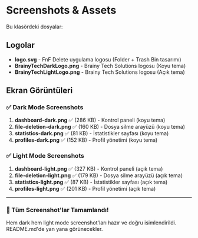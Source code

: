 # Screenshots & Assets

Bu klasördeki dosyalar:

## Logolar
- **logo.svg** - FnF Delete uygulama logosu (Folder + Trash Bin tasarımı)
- **BrainyTechDarkLogo.png** - Brainy Tech Solutions logosu (Koyu tema)
- **BrainyTechLightLogo.png** - Brainy Tech Solutions logosu (Açık tema)

## Ekran Görüntüleri

### ✅ Dark Mode Screenshots
1. **dashboard-dark.png** ✅ (286 KB) - Kontrol paneli (koyu tema)
2. **file-deletion-dark.png** ✅ (160 KB) - Dosya silme arayüzü (koyu tema)
3. **statistics-dark.png** ✅ (81 KB) - İstatistikler sayfası (koyu tema)
4. **profiles-dark.png** ✅ (152 KB) - Profil yönetimi (koyu tema)

### ✅ Light Mode Screenshots
1. **dashboard-light.png** ✅ (327 KB) - Kontrol paneli (açık tema)
2. **file-deletion-light.png** ✅ (179 KB) - Dosya silme arayüzü (açık tema)
3. **statistics-light.png** ✅ (87 KB) - İstatistikler sayfası (açık tema)
4. **profiles-light.png** ✅ (201 KB) - Profil yönetimi (açık tema)

---

### 🎉 Tüm Screenshot'lar Tamamlandı!

Hem dark hem light mode screenshot'ları hazır ve doğru isimlendirildi. README.md'de yan yana görünecekler.
